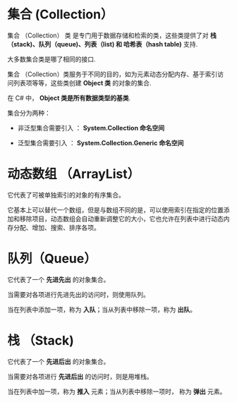 # 集合 (Collection）

集合 （Collection） 类 是专门用于数据存储和检索的类，这些类提供了对 **栈（stack)、队列（queue)、列表（list) 和 哈希表（hash table)** 支持.

大多数集合类是哪了相同的接口.

集合 （Collection）类服务于不同的目的，如为元素动态分配内存、基于索引访问列表项等等，这些类创建 **Object 类** 的对象的集合.

在 C# 中， **Object 类是所有数据类型的基类**.

集合分为两种：

- 非泛型集合需要引入 ： **System.Collection 命名空间**

- 泛型集合需要引入 ： **System.Collection.Generic 命名空间**


# 动态数组 （ArrayList）

它代表了可被单独索引的对象的有序集合。

它基本上可以替代一个数组，但是与数组不同的是，可以使用索引在指定的位置添加和移除项目，动态数组会自动重新调整它的大小，它也允许在列表中进行动态内存分配、增加、搜索、排序各项。

# 队列（Queue）

它代表了一个 **先进先出** 的对象集合。

当需要对各项进行先进先出的访问时，则使用队列。

当在列表中添加一项，称为 **入队**；当从列表中移除一项，称为 **出队**。

# 栈 （Stack)

它代表了一个 **先进后出** 的对象集合。

当需要对各项进行 **先进后出** 的访问时，则是用堆栈。

当在列表中加一项，称为 **推入** 元素；当从列表中移除一项时， 称为 **弹出** 元素。